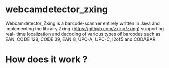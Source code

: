 # webcamdetector_zxing

Webcamdetector_Zxing is a barcode-scanner entirely written in Java and implementing the librairy Zxing (https://github.com/zxing/zxing) supporting real- time localization and decoding of various types of barcodes such as EAN, CODE 128, CODE 39, EAN 8, UPC-A, UPC-C, I2of5 and CODABAR. 


# How does it work ?







